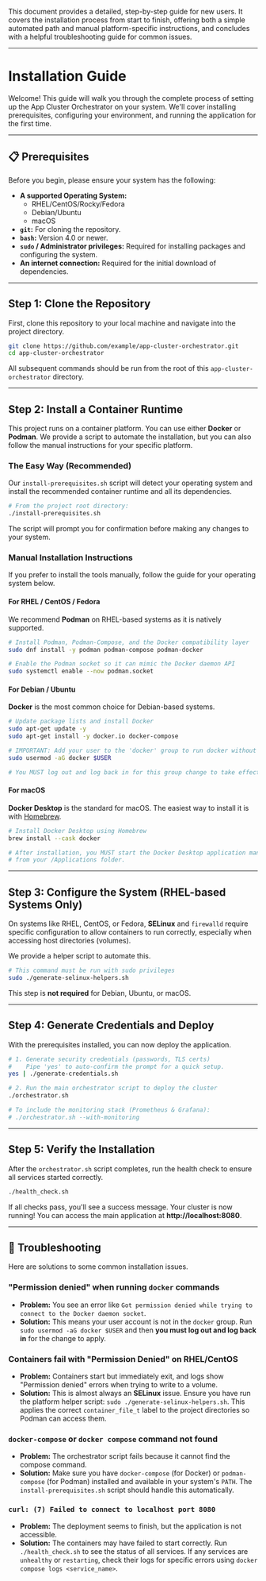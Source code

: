 This document provides a detailed, step-by-step guide for new users. It covers the installation process from start to finish, offering both a simple automated path and manual platform-specific instructions, and concludes with a helpful troubleshooting guide for common issues.

-----

# Installation Guide

Welcome\! This guide will walk you through the complete process of setting up the App Cluster Orchestrator on your system. We'll cover installing prerequisites, configuring your environment, and running the application for the first time.

-----

## 📋 Prerequisites

Before you begin, please ensure your system has the following:

  * **A supported Operating System:**
      * RHEL/CentOS/Rocky/Fedora
      * Debian/Ubuntu
      * macOS
  * **`git`:** For cloning the repository.
  * **`bash`:** Version 4.0 or newer.
  * **`sudo` / Administrator privileges:** Required for installing packages and configuring the system.
  * **An internet connection:** Required for the initial download of dependencies.

-----

## Step 1: Clone the Repository

First, clone this repository to your local machine and navigate into the project directory.

```bash
git clone https://github.com/example/app-cluster-orchestrator.git
cd app-cluster-orchestrator
```

All subsequent commands should be run from the root of this `app-cluster-orchestrator` directory.

-----

## Step 2: Install a Container Runtime

This project runs on a container platform. You can use either **Docker** or **Podman**. We provide a script to automate the installation, but you can also follow the manual instructions for your specific platform.

### The Easy Way (Recommended)

Our `install-prerequisites.sh` script will detect your operating system and install the recommended container runtime and all its dependencies.

```bash
# From the project root directory:
./install-prerequisites.sh
```

The script will prompt you for confirmation before making any changes to your system.

### Manual Installation Instructions

If you prefer to install the tools manually, follow the guide for your operating system below.

#### For RHEL / CentOS / Fedora

We recommend **Podman** on RHEL-based systems as it is natively supported.

```bash
# Install Podman, Podman-Compose, and the Docker compatibility layer
sudo dnf install -y podman podman-compose podman-docker

# Enable the Podman socket so it can mimic the Docker daemon API
sudo systemctl enable --now podman.socket
```

#### For Debian / Ubuntu

**Docker** is the most common choice for Debian-based systems.

```bash
# Update package lists and install Docker
sudo apt-get update -y
sudo apt-get install -y docker.io docker-compose

# IMPORTANT: Add your user to the 'docker' group to run docker without sudo
sudo usermod -aG docker $USER

# You MUST log out and log back in for this group change to take effect.
```

#### For macOS

**Docker Desktop** is the standard for macOS. The easiest way to install it is with [Homebrew](https://brew.sh/).

```bash
# Install Docker Desktop using Homebrew
brew install --cask docker

# After installation, you MUST start the Docker Desktop application manually
# from your /Applications folder.
```

-----

## Step 3: Configure the System (RHEL-based Systems Only)

On systems like RHEL, CentOS, or Fedora, **SELinux** and `firewalld` require specific configuration to allow containers to run correctly, especially when accessing host directories (volumes).

We provide a helper script to automate this.

```bash
# This command must be run with sudo privileges
sudo ./generate-selinux-helpers.sh
```

This step is **not required** for Debian, Ubuntu, or macOS.

-----

## Step 4: Generate Credentials and Deploy

With the prerequisites installed, you can now deploy the application.

```bash
# 1. Generate security credentials (passwords, TLS certs)
#    Pipe 'yes' to auto-confirm the prompt for a quick setup.
yes | ./generate-credentials.sh

# 2. Run the main orchestrator script to deploy the cluster
./orchestrator.sh

# To include the monitoring stack (Prometheus & Grafana):
# ./orchestrator.sh --with-monitoring
```

-----

## Step 5: Verify the Installation

After the `orchestrator.sh` script completes, run the health check to ensure all services started correctly.

```bash
./health_check.sh
```

If all checks pass, you'll see a success message. Your cluster is now running\! You can access the main application at **http://localhost:8080**.

-----

## 🐛 Troubleshooting

Here are solutions to some common installation issues.

### "Permission denied" when running `docker` commands

  * **Problem:** You see an error like `Got permission denied while trying to connect to the Docker daemon socket`.
  * **Solution:** This means your user account is not in the `docker` group. Run `sudo usermod -aG docker $USER` and then **you must log out and log back in** for the change to apply.

### Containers fail with "Permission Denied" on RHEL/CentOS

  * **Problem:** Containers start but immediately exit, and logs show "Permission denied" errors when trying to write to a volume.
  * **Solution:** This is almost always an **SELinux** issue. Ensure you have run the platform helper script: `sudo ./generate-selinux-helpers.sh`. This applies the correct `container_file_t` label to the project directories so Podman can access them.

### `docker-compose` or `docker compose` command not found

  * **Problem:** The orchestrator script fails because it cannot find the compose command.
  * **Solution:** Make sure you have `docker-compose` (for Docker) or `podman-compose` (for Podman) installed and available in your system's `PATH`. The `install-prerequisites.sh` script should handle this automatically.

### `curl: (7) Failed to connect to localhost port 8080`

  * **Problem:** The deployment seems to finish, but the application is not accessible.
  * **Solution:** The containers may have failed to start correctly. Run `./health_check.sh` to see the status of all services. If any services are `unhealthy` or `restarting`, check their logs for specific errors using `docker compose logs <service_name>`.